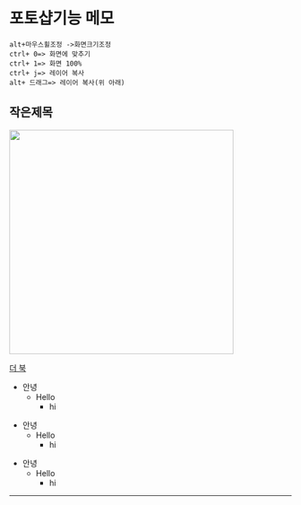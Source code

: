 # 포토샵기능 메모
```
alt+마우스휠조정 ->화면크기조정
ctrl+ 0=> 화면에 맞추기
ctrl+ 1=> 화면 100%
ctrl+ j=> 레이어 복사
alt+ 드래그=> 레이어 복사(위 아래)
```

## 작은제목

<img src="https://jaejae87.github.io/img/제목 없음.png" width="400" >

[더 북](https://thebook.io/)



+ 안녕
  + Hello
    + hi


* 안녕
  * Hello
    * hi

- 안녕
  - Hello
    - hi

------------------------------------------------------------------------------------
